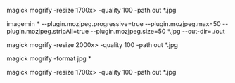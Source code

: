 magick mogrify -resize 1700x> -quality 100 -path out *.jpg

imagemin * --plugin.mozjpeg.progressive=true --plugin.mozjpeg.max=50 --plugin.mozjpeg.stripAll=true --plugin.mozjpeg.size=50 *.jpg --out-dir=./out

magick mogrify -resize 2000x> -quality 100 -path out *.jpg

magick mogrify -format jpg *

magick mogrify -resize 1700x> -quality 100 -path out *.jpg